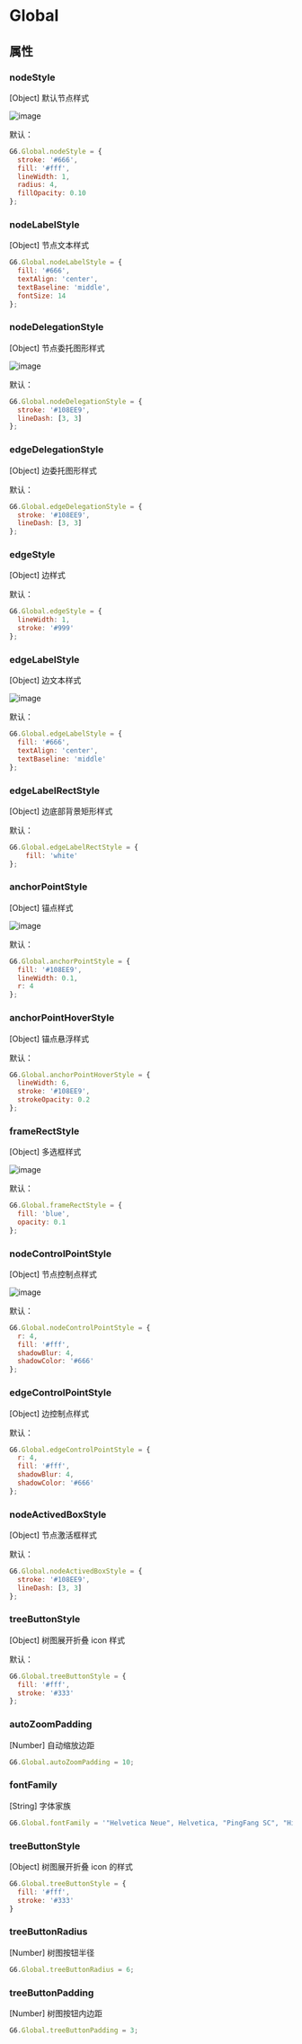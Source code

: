 <!--
 index: 10
 title: Global
 resource:
   jsFiles:
     - ${url.g6}
-->
# Global

## 属性

### nodeStyle
[Object] 默认节点样式

![image](https://zos.alipayobjects.com/rmsportal/qOjXehgcDzabdJNRJKxh.png)

默认：

```js
G6.Global.nodeStyle = {
  stroke: '#666',   
  fill: '#fff',
  lineWidth: 1,
  radius: 4,
  fillOpacity: 0.10
};
```

### nodeLabelStyle
[Object] 节点文本样式

```js
G6.Global.nodeLabelStyle = {
  fill: '#666',
  textAlign: 'center',
  textBaseline: 'middle',
  fontSize: 14
};
```

### nodeDelegationStyle
[Object] 节点委托图形样式

![image](https://zos.alipayobjects.com/rmsportal/zaCRlbahFPMkSFCcWktt.png)

默认：

```js
G6.Global.nodeDelegationStyle = {
  stroke: '#108EE9',
  lineDash: [3, 3]
};
```

### edgeDelegationStyle
[Object] 边委托图形样式

默认：

```js
G6.Global.edgeDelegationStyle = {
  stroke: '#108EE9',
  lineDash: [3, 3]
};
```

### edgeStyle
[Object] 边样式

默认：

```js
G6.Global.edgeStyle = {
  lineWidth: 1,
  stroke: '#999'
};
```
### edgeLabelStyle
[Object] 边文本样式

![image](https://zos.alipayobjects.com/rmsportal/lMTjkhRwkElHqzypxGIm.png)

默认：

```js
G6.Global.edgeLabelStyle = {
  fill: '#666',
  textAlign: 'center',
  textBaseline: 'middle'
};
```
### edgeLabelRectStyle
[Object] 边底部背景矩形样式

默认：

```js
G6.Global.edgeLabelRectStyle = {
    fill: 'white'
};
```
### anchorPointStyle
[Object] 锚点样式

![image](https://zos.alipayobjects.com/rmsportal/PBnGSmcBgdSRnmyFdHrD.png)

默认：

```js
G6.Global.anchorPointStyle = {
  fill: '#108EE9',
  lineWidth: 0.1,
  r: 4
};
```
### anchorPointHoverStyle
[Object] 锚点悬浮样式

默认：

```js
G6.Global.anchorPointHoverStyle = {
  lineWidth: 6,
  stroke: '#108EE9',
  strokeOpacity: 0.2
};
```

### frameRectStyle
[Object] 多选框样式

![image](https://zos.alipayobjects.com/rmsportal/PWBjFvvXsYufYIKjraAa.png)

默认：

```js
G6.Global.frameRectStyle = {
  fill: 'blue',
  opacity: 0.1
};
```

### nodeControlPointStyle
[Object] 节点控制点样式

![image](https://zos.alipayobjects.com/rmsportal/srFjwWsHLDeqSTronFWL.png)

默认：

```js
G6.Global.nodeControlPointStyle = {
  r: 4,
  fill: '#fff',
  shadowBlur: 4,
  shadowColor: '#666'
};
```

### edgeControlPointStyle
[Object] 边控制点样式

默认：

```js
G6.Global.edgeControlPointStyle = {
  r: 4,
  fill: '#fff',
  shadowBlur: 4,
  shadowColor: '#666'
};
```

### nodeActivedBoxStyle

[Object] 节点激活框样式

默认：

```js
G6.Global.nodeActivedBoxStyle = {
  stroke: '#108EE9',
  lineDash: [3, 3]
};
```

### treeButtonStyle

[Object] 树图展开折叠 icon 样式

默认：

```js
G6.Global.treeButtonStyle = {
  fill: '#fff',
  stroke: '#333'
};
```

### autoZoomPadding

[Number] 自动缩放边距

```js
G6.Global.autoZoomPadding = 10;
```

### fontFamily

[String] 字体家族

```js
G6.Global.fontFamily = '"Helvetica Neue", Helvetica, "PingFang SC", "Hiragino Sans GB", "Microsoft YaHei", "微软雅黑", SimSun, "sans-serif"';
```

### treeButtonStyle

[Object] 树图展开折叠 icon 的样式

```js
G6.Global.treeButtonStyle = {
  fill: '#fff',
  stroke: '#333'
}
```

### treeButtonRadius

[Number] 树图按钮半径

```js
G6.Global.treeButtonRadius = 6;
```

### treeButtonPadding

[Number] 树图按钮内边距

```js
G6.Global.treeButtonPadding = 3;
```
